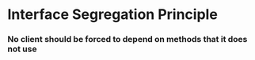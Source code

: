 # Interface Segregation Principle

### No client should be forced to depend on methods that it does not use

